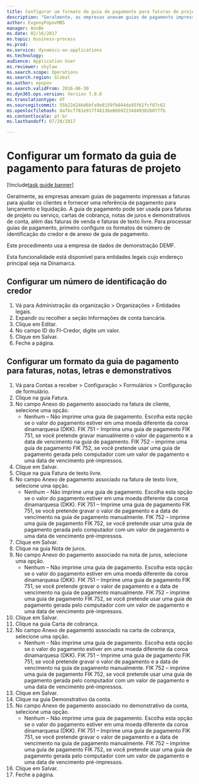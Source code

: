 ```yaml
--- 
title: Configurar um formato da guia de pagamento para faturas de projeto
description: "Geralmente, as empresas anexam guias de pagamento impressas a faturas para ajudar os clientes e fornecer uma referência de pagamento para lançamento e liquidação."
author: EvgenyPopovMBS
manager: AnnBe
ms.date: 02/16/2017
ms.topic: business-process
ms.prod: 
ms.service: dynamics-ax-applications
ms.technology: 
audience: Application User
ms.reviewer: shylaw
ms.search.scope: Operations
ms.search.region: Global
ms.author: epopov
ms.search.validFrom: 2016-06-30
ms.dyn365.ops.version: Version 7.0.0
ms.translationtype: HT
ms.sourcegitcommit: 55b22d246d6bfa9e8159fb844da95f61fcf07c62
ms.openlocfilehash: 8afbcf781e917f48136e06692234d49302b077fb
ms.contentlocale: pt-br
ms.lasthandoff: 07/28/2017

---
```

# <a name="set-up-payment-slip-format-for-project-invoices"></a>Configurar um formato da guia de pagamento para faturas de projeto

[!include[task guide banner](../../includes/task-guide-banner.md)]

Geralmente, as empresas anexam guias de pagamento impressas a faturas para ajudar os clientes e fornecer uma referência de pagamento para lançamento e liquidação. A guia de pagamento pode ser usada para faturas de projeto ou serviço, cartas de cobrança, notas de juros e demonstrativos de conta, além das faturas de venda e faturas de texto livre. Para processar guias de pagamento, primeiro configure os formatos de número de identificação do credor e de anexo de guia de pagamento.

Este procedimento usa a empresa de dados de demonstração DEMF. 

Esta funcionalidade está disponível para entidades legais cujo endereço principal seja na Dinamarca.


## <a name="set-up-a-creditor-id-number"></a>Configurar um número de identificação do credor
1. Vá para Administração da organização > Organizações > Entidades legais.
2. Expandir ou recolher a seção Informações de conta bancária.
3. Clique em Editar.
4. No campo ID do FI-Credor, digite um valor.
5. Clique em Salvar.
6. Feche a página.

## <a name="set-up-a-payment-slip-format-for-invoices-notes-letters-and-statements"></a>Configurar um formato da guia de pagamento para faturas, notas, letras e demonstrativos
1. Vá para Contas a receber > Configuração > Formulários > Configuração de formulário.
2. Clique na guia Fatura.
3. No campo Anexo do pagamento associado na fatura de cliente, selecione uma opção.
    * Nenhum – Não imprime uma guia de pagamento. Escolha esta opção se o valor do pagamento estiver em uma moeda diferente da coroa dinamarquesa (DKK).   FIK 751 – Imprima uma guia de pagamento FIK 751, se você pretende gravar manualmente o valor de pagamento e a data de vencimento na guia de pagamento.   FIK 752 – imprime uma guia de pagamento FIK 752, se você pretende usar uma guia de pagamento gerada pelo computador com um valor de pagamento e uma data de vencimento pré-impressos.  
4. Clique em Salvar.
5. Clique na guia Fatura de texto livre.
6. No campo Anexo de pagamento associado na fatura de texto livre, selecione uma opção.
    * Nenhum – Não imprime uma guia de pagamento. Escolha esta opção se o valor do pagamento estiver em uma moeda diferente da coroa dinamarquesa (DKK).   FIK 751 – Imprime uma guia de pagamento FIK 751, se você pretende gravar o valor de pagamento e a data de vencimento na guia de pagamento manualmente.   FIK 752 – imprime uma guia de pagamento FIK 752, se você pretende usar uma guia de pagamento gerada pelo computador com um valor de pagamento e uma data de vencimento pré-impressos.  
7. Clique em Salvar.
8. Clique na guia Nota de juros.
9. No campo Anexo do pagamento associado na nota de juros, selecione uma opção.
    * Nenhum – Não imprime uma guia de pagamento. Escolha esta opção se o valor do pagamento estiver em uma moeda diferente da coroa dinamarquesa (DKK).   FIK 751 – Imprime uma guia de pagamento FIK 751, se você pretende gravar o valor de pagamento e a data de vencimento na guia de pagamento manualmente.   FIK 752 – imprime uma guia de pagamento FIK 752, se você pretende usar uma guia de pagamento gerada pelo computador com um valor de pagamento e uma data de vencimento pré-impressos.  
10. Clique em Salvar.
11. Clique na guia Carta de cobrança.
12. No campo Anexo de pagamento associado na carta de cobrança, selecione uma opção.
    * Nenhum – Não imprime uma guia de pagamento. Escolha esta opção se o valor do pagamento estiver em uma moeda diferente da coroa dinamarquesa (DKK).   FIK 751 – Imprime uma guia de pagamento FIK 751, se você pretende gravar o valor de pagamento e a data de vencimento na guia de pagamento manualmente.   FIK 752 – imprime uma guia de pagamento FIK 752, se você pretende usar uma guia de pagamento gerada pelo computador com um valor de pagamento e uma data de vencimento pré-impressos.  
13. Clique em Salvar.
14. Clique na guia Demonstrativo da conta.
15. No campo Anexo de pagamento associado no demonstrativo da conta, selecione uma opção.
    * Nenhum – Não imprime uma guia de pagamento. Escolha esta opção se o valor do pagamento estiver em uma moeda diferente da coroa dinamarquesa (DKK).   FIK 751 – Imprime uma guia de pagamento FIK 751, se você pretende gravar o valor de pagamento e a data de vencimento na guia de pagamento manualmente.   FIK 752 – imprime uma guia de pagamento FIK 752, se você pretende usar uma guia de pagamento gerada pelo computador com um valor de pagamento e uma data de vencimento pré-impressos.  
16. Clique em Salvar.
17. Feche a página.



